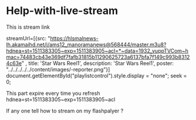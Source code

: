 # Help-with-live-stream



This is stream link

streamUrl=[{src: "https://hlsmalnews-lh.akamaihd.net/i/ams12_manoramanews@568444/master.m3u8?hdnea=st=1511383305~exp=1511383905~acl=*~data=1932_yuppTVCom~hmac=74483cb43e369df7fafb31815b11290625723a6137bfa7f149c993b83124c63e" , title: 'Star Wars Reel1', description: 'Star Wars Reel1', poster: "../../../../../content/images/-reporter.png"}]
 document.getElementById("playlistcontrol").style.display = "none";
seek = 0;

This part expire every time you refresh hdnea=st=1511383305~exp=1511383905~acl

If any one tell how to stream on my flashpalyer ?
